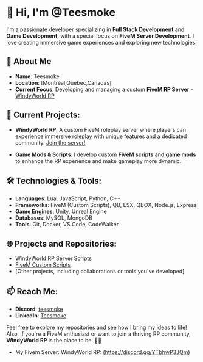 # 👋 Hi, I'm **@Teesmoke**

I'm a passionate developer specializing in **Full Stack Development** and **Game Development**, with a special focus on **FiveM Server Development**. I love creating immersive game experiences and exploring new technologies.

## 🌟 About Me
- **Name**: Teesmoke
- **Location**: [Montréal,Québec,Canadas]
- **Current Focus**: Developing and managing a custom **FiveM RP Server** - [WindyWorld RP](https://discord.gg/YTbhwP3JQm)

## 🚀 Current Projects:
- **WindyWorld RP**: A custom FiveM roleplay server where players can experience immersive roleplay with unique features and a dedicated community. [Join the server!](https://discord.gg/YTbhwP3JQm)

- **Game Mods & Scripts**: I develop custom **FiveM scripts** and **game mods** to enhance the RP experience and make gameplay more dynamic.

## 🛠️ Technologies & Tools:
- **Languages**: Lua, JavaScript, Python, C++
- **Frameworks**: FiveM (Custom Scripts), QB, ESX, QBOX, Node.js, Express
- **Game Engines**: Unity, Unreal Engine
- **Databases**: MySQL, MongoDB
- **Tools**: Git, Docker, VS Code, CodeWalker

## 🌐 Projects and Repositories:
- [WindyWorld RP Server Scripts](link-to-your-repo)
- [FiveM Custom Scripts](link-to-another-repo)
- [Other projects, including collaborations or tools you've developed]

## 📫 Reach Me:
- **Discord**: [teesmoke](https://discord.com/users/teesmoke)  
- **LinkedIn**: [Teesmoke](https://www.linkedin.com/in/teesmoke) 

Feel free to explore my repositories and see how I bring my ideas to life! Also, if you're a FiveM enthusiast or want to join a thriving RP community, **WindyWorld RP** is the place to be. 🚗💨

- My Fivem Server: WindyWorld RP: (https://discord.gg/YTbhwP3JQm)




<!---
Teesmoke-jpg/Teesmoke-jpg is a ✨ special ✨ repository because its `README.md` (this file) appears on your GitHub profile.
You can click the Preview link to take a look at your changes.
--->
